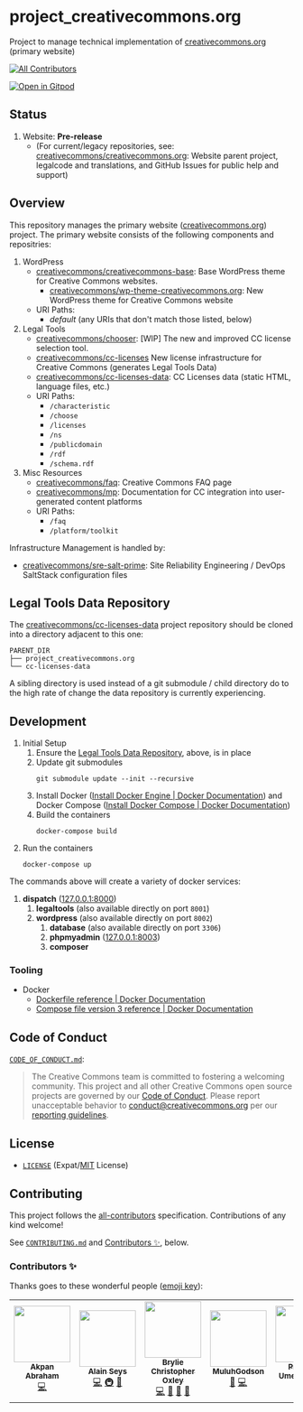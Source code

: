 # project_creativecommons.org

Project to manage technical implementation of [creativecommons.org](https://creativecommons.org/) (primary website)

<!-- ALL-CONTRIBUTORS-BADGE:START - Do not remove or modify this section -->
[![All Contributors](https://img.shields.io/badge/all_contributors-7-orange.svg?style=flat-square)](#contributors-)
<!-- ALL-CONTRIBUTORS-BADGE:END -->
[![Open in Gitpod](https://gitpod.io/button/open-in-gitpod.svg)](https://gitpod.io/#https://github.com/creativecommons/project_creativecommons.org)


## Status

1. Website: **Pre-release**
   - (For current/legacy repositories, see:
     [creativecommons/creativecommons.org][ccorgrepo]: Website parent project,
     legalcode and translations, and GitHub Issues for public help and support)

[ccorgrepo]: https://github.com/creativecommons/creativecommons.org


## Overview

This repository manages the primary website
([creativecommons.org](https://creativecommons.org/)) project. The primary
website consists of the following components and repositries:
1. WordPress
   - [creativecommons/creativecommons-base][ccbase]: Base WordPress theme for
     Creative Commons websites.
     - [creativecommons/wp-theme-creativecommons.org][wpthemeccorg]: New
       WordPress theme for Creative Commons website
   - URI Paths:
     - *default* (any URIs that don't match those listed, below)
2. Legal Tools
   - [creativecommons/chooser](https://github.com/creativecommons/chooser/):
     [WIP] The new and improved CC license selection tool.
   - [creativecommons/cc-licenses][legaltoolsapp] New license infrastructure
     for Creative Commons (generates Legal Tools Data)
   - [creativecommons/cc-licenses-data][legaltoolsdata]: CC Licenses data
     (static HTML, language files, etc.)
   - URI Paths:
     - `/characteristic`
     - `/choose`
     - `/licenses`
     - `/ns`
     - `/publicdomain`
     - `/rdf`
     - `/schema.rdf`
3. Misc Resources
   - [creativecommons/faq][faq]: Creative Commons FAQ page
   - [creativecommons/mp][mp]: Documentation for CC integration into
     user-generated content platforms
   - URI Paths:
     - `/faq`
     - `/platform/toolkit`

Infrastructure Management is handled by:
- [creativecommons/sre-salt-prime][saltprime]: Site Reliability Engineering /
  DevOps SaltStack configuration files

[wpthemeccorg]: https://github.com/creativecommons/wp-theme-creativecommons.org
[ccbase]: https://github.com/creativecommons/creativecommons-base
[legaltoolsapp]: https://github.com/creativecommons/cc-licenses
[legaltoolsdata]:https://github.com/creativecommons/cc-licenses-data
[faq]:https://github.com/creativecommons/faq
[mp]: https://github.com/creativecommons/mp
[saltprime]: https://github.com/creativecommons/sre-salt-prime/


## Legal Tools Data Repository

The [creativecommons/cc-licenses-data][legaltoolsdata] project repository
should be cloned into a directory adjacent to this one:
```
PARENT_DIR
├── project_creativecommons.org
└── cc-licenses-data
```

A sibling directory is used instead of a git submodule / child directory do to
the high rate of change the data repository is currently experiencing.

[legaltoolsdata]:https://github.com/creativecommons/cc-licenses-data


## Development

1. Initial Setup
   1. Ensure the [Legal Tools Data Repository](#legal-tools-data-repository),
      above,  is in place
   2. Update git submodules
        ```
        git submodule update --init --recursive
        ```
   3. Install Docker ([Install Docker Engine | Docker
      Documentation][installdockerengine]) and Docker Compose ([Install Docker
      Compose | Docker Documentation][installdockercompose])
   4. Build the containers
        ```
        docker-compose build
        ```
2. Run the containers
    ```
    docker-compose up
    ```

The commands above will create a variety of docker services:
1. **dispatch** ([127.0.0.1:8000](http://127.0.0.1:8000/))
   1. **legaltools** (also available directly on port `8001`)
   2. **wordpress** (also available directly on port `8002`)
      1. **database** (also available directly on port `3306`)
      2. **phpmyadmin** ([127.0.0.1:8003](http://127.0.0.1:8003/))
      3. **composer**

[installdockerengine]: https://docs.docker.com/engine/install/
[installdockercompose]: https://docs.docker.com/compose/install/


### Tooling

- Docker
  - [Dockerfile reference | Docker Documentation][dockerfile]
  - [Compose file version 3 reference | Docker Documentation][dockercompose3]

[dockerfile]: https://docs.docker.com/engine/reference/builder/
[dockercompose3]: https://docs.docker.com/compose/compose-file/compose-file-v3/


## Code of Conduct

[`CODE_OF_CONDUCT.md`](CODE_OF_CONDUCT.md):
> The Creative Commons team is committed to fostering a welcoming community.
> This project and all other Creative Commons open source projects are governed
> by our [Code of Conduct][code_of_conduct]. Please report unacceptable
> behavior to [conduct@creativecommons.org](mailto:conduct@creativecommons.org)
> per our [reporting guidelines][reporting_guide].

[code_of_conduct]:https://creativecommons.github.io/community/code-of-conduct/
[reporting_guide]:https://creativecommons.github.io/community/code-of-conduct/enforcement/


## License

- [`LICENSE`](LICENSE) (Expat/[MIT][mit] License)


## Contributing

This project follows the [all-contributors](https://github.com/all-contributors/all-contributors) specification. Contributions of any kind welcome!

See [`CONTRIBUTING.md`](CONTRIBUTING.md) and [Contributors ✨](#contributors-), below.


[mit]: http://www.opensource.org/licenses/MIT "The MIT License | Open Source Initiative"


### Contributors ✨

Thanks goes to these wonderful people ([emoji key](https://allcontributors.org/docs/en/emoji-key)):

<!-- ALL-CONTRIBUTORS-LIST:START - Do not remove or modify this section -->
<!-- prettier-ignore-start -->
<!-- markdownlint-disable -->
<table>
  <tr>
    <td align="center"><a href="https://github.com/Akpjunior94"><img src="https://avatars.githubusercontent.com/u/56775903?v=4?s=100" width="100px;" alt=""/><br /><sub><b>Akpan Abraham</b></sub></a><br /><a href="https://github.com/creativecommons/project_creativecommons.org/commits?author=Akpjunior94" title="Code">💻</a></td>
    <td align="center"><a href="http://www.epacking.be"><img src="https://avatars.githubusercontent.com/u/19891785?v=4?s=100" width="100px;" alt=""/><br /><sub><b>Alain Seys</b></sub></a><br /><a href="https://github.com/creativecommons/project_creativecommons.org/commits?author=alainseys" title="Code">💻</a> <a href="#infra-alainseys" title="Infrastructure (Hosting, Build-Tools, etc)">🚇</a> <a href="https://github.com/creativecommons/project_creativecommons.org/commits?author=alainseys" title="Documentation">📖</a></td>
    <td align="center"><a href="http://linkedin.com/in/brylie-christopher-oxley/"><img src="https://avatars.githubusercontent.com/u/17307?v=4?s=100" width="100px;" alt=""/><br /><sub><b>Brylie Christopher Oxley</b></sub></a><br /><a href="https://github.com/creativecommons/project_creativecommons.org/commits?author=brylie" title="Code">💻</a> <a href="https://github.com/creativecommons/project_creativecommons.org/pulls?q=is%3Apr+reviewed-by%3Abrylie" title="Reviewed Pull Requests">👀</a> <a href="https://github.com/creativecommons/project_creativecommons.org/issues?q=author%3Abrylie" title="Bug reports">🐛</a> <a href="https://github.com/creativecommons/project_creativecommons.org/commits?author=brylie" title="Documentation">📖</a></td>
    <td align="center"><a href="https://github.com/MuluhGodson"><img src="https://avatars.githubusercontent.com/u/40151808?v=4?s=100" width="100px;" alt=""/><br /><sub><b>MuluhGodson</b></sub></a><br /><a href="#design-MuluhGodson" title="Design">🎨</a> <a href="https://github.com/creativecommons/project_creativecommons.org/commits?author=MuluhGodson" title="Code">💻</a></td>
    <td align="center"><a href="https://github.com/cillacode"><img src="https://avatars.githubusercontent.com/u/54538525?v=4?s=100" width="100px;" alt=""/><br /><sub><b>Priscillia Umeakuekwe</b></sub></a><br /><a href="https://github.com/creativecommons/project_creativecommons.org/commits?author=cillacode" title="Code">💻</a></td>
    <td align="center"><a href="https://github.com/shailee-m"><img src="https://avatars.githubusercontent.com/u/10625985?v=4?s=100" width="100px;" alt=""/><br /><sub><b>Shailee Mehta</b></sub></a><br /><a href="https://github.com/creativecommons/project_creativecommons.org/pulls?q=is%3Apr+reviewed-by%3Ashailee-m" title="Reviewed Pull Requests">👀</a></td>
    <td align="center"><a href="https://zehta.me/"><img src="https://avatars.githubusercontent.com/u/691322?v=4?s=100" width="100px;" alt=""/><br /><sub><b>Timid Robot Zehta</b></sub></a><br /><a href="https://github.com/creativecommons/project_creativecommons.org/pulls?q=is%3Apr+reviewed-by%3ATimidRobot" title="Reviewed Pull Requests">👀</a> <a href="https://github.com/creativecommons/project_creativecommons.org/commits?author=TimidRobot" title="Documentation">📖</a> <a href="https://github.com/creativecommons/project_creativecommons.org/commits?author=TimidRobot" title="Code">💻</a> <a href="#infra-TimidRobot" title="Infrastructure (Hosting, Build-Tools, etc)">🚇</a></td>
  </tr>
</table>

<!-- markdownlint-restore -->
<!-- prettier-ignore-end -->

<!-- ALL-CONTRIBUTORS-LIST:END -->
